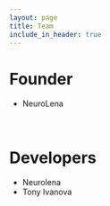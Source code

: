 ```yaml
---
layout: page
title: Team
include_in_header: true
---
```


# Founder
- NeuroLena
<br>

# Developers
- Neurolena
- Tony Ivanova
<br>
